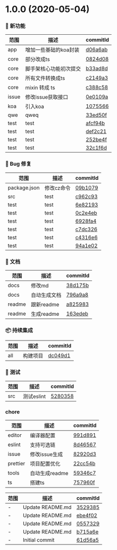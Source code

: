 # 1.0.0 (2020-05-04)

### 🌟 新功能
范围|描述|commitId
--|--|--
 app | 增加一些基础的koa封装 | [d06a6ab](https://github.com/luoxue-victor/learn-node/commit/d06a6ab)
 core | 部分改成ts | [0824d08](https://github.com/luoxue-victor/learn-node/commit/0824d08)
 core | 脚手架核心功能初次提交 | [b33ad8d](https://github.com/luoxue-victor/learn-node/commit/b33ad8d)
 core | 所有文件转换成ts | [c2149a3](https://github.com/luoxue-victor/learn-node/commit/c2149a3)
 core | mixin 转成 ts | [c388c58](https://github.com/luoxue-victor/learn-node/commit/c388c58)
 issue | 修改issue获取接口 | [0e0109a](https://github.com/luoxue-victor/learn-node/commit/0e0109a)
 koa | 引入koa | [1075566](https://github.com/luoxue-victor/learn-node/commit/1075566)
 qwe | qweq | [33ed50f](https://github.com/luoxue-victor/learn-node/commit/33ed50f)
 test | test | [afcf94b](https://github.com/luoxue-victor/learn-node/commit/afcf94b)
 test | test | [def2c21](https://github.com/luoxue-victor/learn-node/commit/def2c21)
 test | test | [252be4f](https://github.com/luoxue-victor/learn-node/commit/252be4f)
 test | test | [32c1f6d](https://github.com/luoxue-victor/learn-node/commit/32c1f6d)


### 🐛 Bug 修复
范围|描述|commitId
--|--|--
 package.json | 修改cz命令 | [09b1079](https://github.com/luoxue-victor/learn-node/commit/09b1079)
 src | test | [c962c93](https://github.com/luoxue-victor/learn-node/commit/c962c93)
 test | test | [6e82193](https://github.com/luoxue-victor/learn-node/commit/6e82193)
 test | test | [0c2e4eb](https://github.com/luoxue-victor/learn-node/commit/0c2e4eb)
 test | test | [6928fa4](https://github.com/luoxue-victor/learn-node/commit/6928fa4)
 test | test | [c7dc326](https://github.com/luoxue-victor/learn-node/commit/c7dc326)
 test | test | [c4316e6](https://github.com/luoxue-victor/learn-node/commit/c4316e6)
 test | test | [94a1e02](https://github.com/luoxue-victor/learn-node/commit/94a1e02)


### 📝 文档
范围|描述|commitId
--|--|--
 docs | 修改md | [38d175b](https://github.com/luoxue-victor/learn-node/commit/38d175b)
 docs | 自动生成文档 | [796a9a8](https://github.com/luoxue-victor/learn-node/commit/796a9a8)
 readme | 跟新readme | [a825983](https://github.com/luoxue-victor/learn-node/commit/a825983)
 readme | 生成readme | [163edeb](https://github.com/luoxue-victor/learn-node/commit/163edeb)


### 📦 持续集成
范围|描述|commitId
--|--|--
 all | 构建项目 | [dc049d1](https://github.com/luoxue-victor/learn-node/commit/dc049d1)


### 🔧 测试
范围|描述|commitId
--|--|--
 src | 测试eslint | [5280358](https://github.com/luoxue-victor/learn-node/commit/5280358)


### chore
范围|描述|commitId
--|--|--
 editor | 编译器配置 | [991d891](https://github.com/luoxue-victor/learn-node/commit/991d891)
 eslint | 支持可选链 | [8d46567](https://github.com/luoxue-victor/learn-node/commit/8d46567)
 issue | 修改issue生成 | [82920d3](https://github.com/luoxue-victor/learn-node/commit/82920d3)
 prettier | 项目配置优化 | [22cc54b](https://github.com/luoxue-victor/learn-node/commit/22cc54b)
 tools | 自动生成readme | [59346c7](https://github.com/luoxue-victor/learn-node/commit/59346c7)
 ts | 搭建ts | [757960f](https://github.com/luoxue-victor/learn-node/commit/757960f)


范围|描述|commitId
--|--|--
 - | Update README.md | [3529385](https://github.com/luoxue-victor/learn-node/commit/3529385)
 - | Update README.md | [ebe4f02](https://github.com/luoxue-victor/learn-node/commit/ebe4f02)
 - | Update README.md | [0557329](https://github.com/luoxue-victor/learn-node/commit/0557329)
 - | Update README.md | [b715a6e](https://github.com/luoxue-victor/learn-node/commit/b715a6e)
 - | Initial commit | [61d56a5](https://github.com/luoxue-victor/learn-node/commit/61d56a5)

